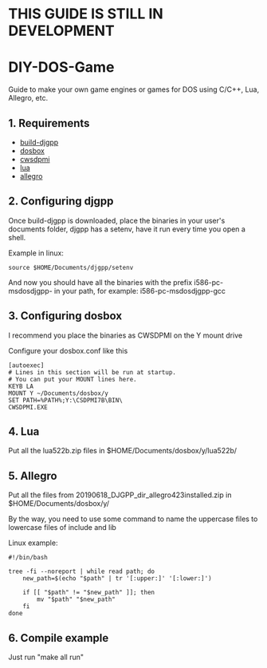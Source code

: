 # THIS GUIDE IS STILL IN DEVELOPMENT
# DIY-DOS-Game

Guide to make your own game engines or games for DOS using C/C++, Lua, Allegro, etc.

## 1. Requirements

- [build-djgpp](https://github.com/andrewwutw/build-djgpp)
- [dosbox](https://www.dosbox.com/)
- [cwsdpmi](https://sandmann.dotster.com/cwsdpmi/)
- [lua](http://www.ibiblio.org/pub/micro/pc-stuff/freedos/files/devel/lua/)
- [allegro](http://www.mrdictionary.net/allegro/20190618_DJGPP_dir_allegro423installed.zip)

## 2. Configuring djgpp

Once build-djgpp is downloaded, place the binaries in your user's documents folder, djgpp has a setenv, have it run every time you open a shell.

Example in linux:

```
source $HOME/Documents/djgpp/setenv
```

And now you should have all the binaries with the prefix i586-pc-msdosdjgpp- in your path, for example: i586-pc-msdosdjgpp-gcc

## 3. Configuring dosbox

I recommend you place the binaries as CWSDPMI on the Y mount drive

Configure your dosbox.conf like this

```
[autoexec]
# Lines in this section will be run at startup.
# You can put your MOUNT lines here.
KEYB LA
MOUNT Y ~/Documents/dosbox/y
SET PATH=%PATH%;Y:\CSDPMI7B\BIN\
CWSDPMI.EXE
```

## 4. Lua

Put all the lua522b.zip files in $HOME/Documents/dosbox/y/lua522b/

## 5. Allegro

Put all the files from 20190618_DJGPP_dir_allegro423installed.zip in $HOME/Documents/dosbox/y/

By the way, you need to use some command to name the uppercase files to lowercase files of include and lib

Linux example:

```
#!/bin/bash

tree -fi --noreport | while read path; do
    new_path=$(echo "$path" | tr '[:upper:]' '[:lower:]')
    
    if [[ "$path" != "$new_path" ]]; then
        mv "$path" "$new_path"
    fi
done
```

## 6. Compile example

Just run "make all run"
